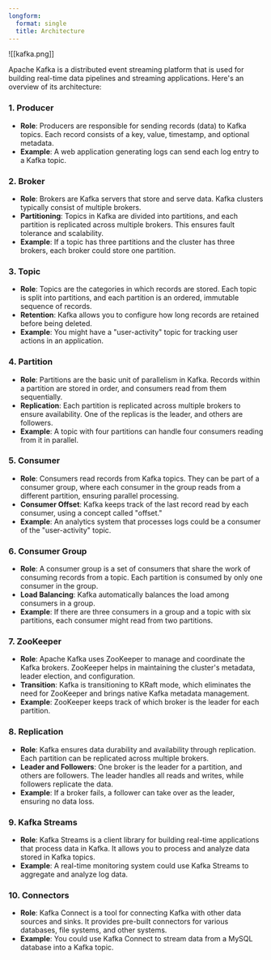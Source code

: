 ```yaml
---
longform:
  format: single
  title: Architecture
---
```

![[kafka.png]]

Apache Kafka is a distributed event streaming platform that is used for building real-time data pipelines and streaming applications. Here's an overview of its architecture:

### 1. **Producer**

- **Role**: Producers are responsible for sending records (data) to Kafka topics. Each record consists of a key, value, timestamp, and optional metadata.
- **Example**: A web application generating logs can send each log entry to a Kafka topic.

### 2. **Broker**

- **Role**: Brokers are Kafka servers that store and serve data. Kafka clusters typically consist of multiple brokers.
- **Partitioning**: Topics in Kafka are divided into partitions, and each partition is replicated across multiple brokers. This ensures fault tolerance and scalability.
- **Example**: If a topic has three partitions and the cluster has three brokers, each broker could store one partition.

### 3. **Topic**

- **Role**: Topics are the categories in which records are stored. Each topic is split into partitions, and each partition is an ordered, immutable sequence of records.
- **Retention**: Kafka allows you to configure how long records are retained before being deleted.
- **Example**: You might have a "user-activity" topic for tracking user actions in an application.

### 4. **Partition**

- **Role**: Partitions are the basic unit of parallelism in Kafka. Records within a partition are stored in order, and consumers read from them sequentially.
- **Replication**: Each partition is replicated across multiple brokers to ensure availability. One of the replicas is the leader, and others are followers.
- **Example**: A topic with four partitions can handle four consumers reading from it in parallel.

### 5. **Consumer**

- **Role**: Consumers read records from Kafka topics. They can be part of a consumer group, where each consumer in the group reads from a different partition, ensuring parallel processing.
- **Consumer Offset**: Kafka keeps track of the last record read by each consumer, using a concept called "offset."
- **Example**: An analytics system that processes logs could be a consumer of the "user-activity" topic.
### 6. **Consumer Group**

- **Role**: A consumer group is a set of consumers that share the work of consuming records from a topic. Each partition is consumed by only one consumer in the group.
- **Load Balancing**: Kafka automatically balances the load among consumers in a group.
- **Example**: If there are three consumers in a group and a topic with six partitions, each consumer might read from two partitions.

### 7. **ZooKeeper**

- **Role**: Apache Kafka uses ZooKeeper to manage and coordinate the Kafka brokers. ZooKeeper helps in maintaining the cluster's metadata, leader election, and configuration.
- **Transition**: Kafka is transitioning to KRaft mode, which eliminates the need for ZooKeeper and brings native Kafka metadata management.
- **Example**: ZooKeeper keeps track of which broker is the leader for each partition.

### 8. **Replication**

- **Role**: Kafka ensures data durability and availability through replication. Each partition can be replicated across multiple brokers.
- **Leader and Followers**: One broker is the leader for a partition, and others are followers. The leader handles all reads and writes, while followers replicate the data.
- **Example**: If a broker fails, a follower can take over as the leader, ensuring no data loss.

### 9. **Kafka Streams**

- **Role**: Kafka Streams is a client library for building real-time applications that process data in Kafka. It allows you to process and analyze data stored in Kafka topics.
- **Example**: A real-time monitoring system could use Kafka Streams to aggregate and analyze log data.

### 10. **Connectors**

- **Role**: Kafka Connect is a tool for connecting Kafka with other data sources and sinks. It provides pre-built connectors for various databases, file systems, and other systems.
- **Example**: You could use Kafka Connect to stream data from a MySQL database into a Kafka topic. 